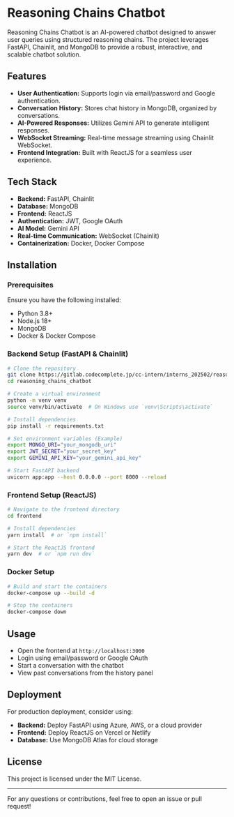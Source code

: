 # Reasoning Chains Chatbot

Reasoning Chains Chatbot is an AI-powered chatbot designed to answer user queries using structured reasoning chains. The project leverages FastAPI, Chainlit, and MongoDB to provide a robust, interactive, and scalable chatbot solution.

## Features
- **User Authentication:** Supports login via email/password and Google authentication.
- **Conversation History:** Stores chat history in MongoDB, organized by conversations.
- **AI-Powered Responses:** Utilizes Gemini API to generate intelligent responses.
- **WebSocket Streaming:** Real-time message streaming using Chainlit WebSocket.
- **Frontend Integration:** Built with ReactJS for a seamless user experience.

## Tech Stack
- **Backend:** FastAPI, Chainlit
- **Database:** MongoDB
- **Frontend:** ReactJS
- **Authentication:** JWT, Google OAuth
- **AI Model:** Gemini API
- **Real-time Communication:** WebSocket (Chainlit)
- **Containerization:** Docker, Docker Compose

## Installation
### Prerequisites
Ensure you have the following installed:
- Python 3.8+
- Node.js 18+
- MongoDB
- Docker & Docker Compose

### Backend Setup (FastAPI & Chainlit)
```bash
# Clone the repository
git clone https://gitlab.codecomplete.jp/cc-intern/interns_202502/reasoning_chains.git
cd reasoning_chains_chatbot

# Create a virtual environment
python -m venv venv
source venv/bin/activate  # On Windows use `venv\Scripts\activate`

# Install dependencies
pip install -r requirements.txt

# Set environment variables (Example)
export MONGO_URI="your_mongodb_uri"
export JWT_SECRET="your_secret_key"
export GEMINI_API_KEY="your_gemini_api_key"

# Start FastAPI backend
uvicorn app:app --host 0.0.0.0 --port 8000 --reload

```

### Frontend Setup (ReactJS)
```bash
# Navigate to the frontend directory
cd frontend

# Install dependencies
yarn install  # or `npm install`

# Start the ReactJS frontend
yarn dev  # or `npm run dev`
```

### Docker Setup
```bash
# Build and start the containers
docker-compose up --build -d

# Stop the containers
docker-compose down
```

## Usage
- Open the frontend at `http://localhost:3000`
- Login using email/password or Google OAuth
- Start a conversation with the chatbot
- View past conversations from the history panel


## Deployment
For production deployment, consider using:
- **Backend:** Deploy FastAPI using Azure, AWS, or a cloud provider
- **Frontend:** Deploy ReactJS on Vercel or Netlify
- **Database:** Use MongoDB Atlas for cloud storage


## License
This project is licensed under the MIT License.

---
For any questions or contributions, feel free to open an issue or pull request!

